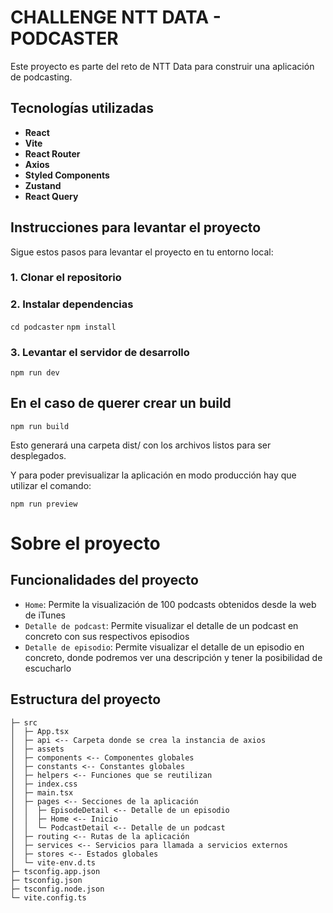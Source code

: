 # CHALLENGE NTT DATA - PODCASTER

Este proyecto es parte del reto de NTT Data para construir una aplicación de podcasting.

## Tecnologías utilizadas

- **React**
- **Vite**
- **React Router**
- **Axios**
- **Styled Components**
- **Zustand**
- **React Query**

## Instrucciones para levantar el proyecto

Sigue estos pasos para levantar el proyecto en tu entorno local:

### 1. Clonar el repositorio

### 2. Instalar dependencias

```cd podcaster```
```npm install```

### 3. Levantar el servidor de desarrollo

```npm run dev```

## En el caso de querer crear un build

```npm run build```

Esto generará una carpeta dist/ con los archivos listos para ser desplegados.

Y para poder previsualizar la aplicación en modo producción hay que utilizar el comando:

```npm run preview```


# Sobre el proyecto

## Funcionalidades del proyecto

- `Home`: Permite la visualización de 100 podcasts obtenidos desde la web de iTunes
- `Detalle de podcast`: Permite visualizar el detalle de un podcast en concreto con sus respectivos episodios
- `Detalle de episodio`: Permite visualizar el detalle de un episodio en concreto, donde podremos ver una descripción y tener la posibilidad de escucharlo

## Estructura del proyecto

```
├─ src
│  ├─ App.tsx
│  ├─ api <-- Carpeta donde se crea la instancia de axios
│  ├─ assets
│  ├─ components <-- Componentes globales
│  ├─ constants <-- Constantes globales
│  ├─ helpers <-- Funciones que se reutilizan
│  ├─ index.css
│  ├─ main.tsx
│  ├─ pages <-- Secciones de la aplicación
│  │  ├─ EpisodeDetail <-- Detalle de un episodio
│  │  ├─ Home <-- Inicio
│  │  └─ PodcastDetail <-- Detalle de un podcast
│  ├─ routing <-- Rutas de la aplicación
│  ├─ services <-- Servicios para llamada a servicios externos
│  ├─ stores <-- Estados globales
│  └─ vite-env.d.ts
├─ tsconfig.app.json
├─ tsconfig.json
├─ tsconfig.node.json
└─ vite.config.ts
```
